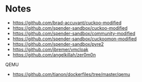 Notes
=====

-	https://github.com/brad-accuvant/cuckoo-modified
- https://github.com/spender-sandbox/cuckoo-modified
- https://github.com/spender-sandbox/community-modified
- https://github.com/spender-sandbox/cuckoomon-modified
- https://github.com/spender-sandbox/pyre2
-	https://github.com/jbremer/vmcloak
-	https://github.com/angelkillah/zer0m0n

QEMU

- https://github.com/tianon/dockerfiles/tree/master/qemu
